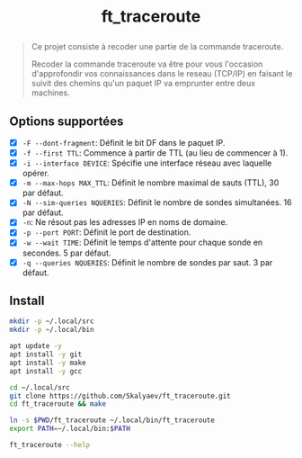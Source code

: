 # <p align="center">ft_traceroute</p>

> Ce projet consiste à recoder une partie de la commande traceroute.
>
> Recoder la commande traceroute va être pour vous l'occasion d'approfondir vos connaissances dans le reseau (TCP/IP)
> en faisant le suivit des chemins qu'un paquet IP va emprunter entre deux machines.

## Options supportées

- [x] `-F --dont-fragment`: Définit le bit DF dans le paquet IP.
- [x] `-f --first TTL`: Commence à partir de TTL (au lieu de commencer à 1).
- [x] `-i --interface DEVICE`: Spécifie une interface réseau avec laquelle opérer.
- [x] `-m --max-hops MAX_TTL`: Définit le nombre maximal de sauts (TTL), 30 par défaut.
- [x] `-N --sim-queries NQUERIES`: Définit le nombre de sondes simultanées. 16 par défaut.
- [x] `-n`: Ne résout pas les adresses IP en noms de domaine.
- [x] `-p --port PORT`: Définit le port de destination.
- [x] `-w --wait TIME`: Définit le temps d'attente pour chaque sonde en secondes. 5 par défaut.
- [x] `-q --queries NQUERIES`: Définit le nombre de sondes par saut. 3 par défaut.

## Install

```bash
mkdir -p ~/.local/src
mkdir -p ~/.local/bin

apt update -y
apt install -y git
apt install -y make
apt install -y gcc
```

```bash
cd ~/.local/src
git clone https://github.com/Skalyaev/ft_traceroute.git
cd ft_traceroute && make

ln -s $PWD/ft_traceroute ~/.local/bin/ft_traceroute
export PATH=~/.local/bin:$PATH

ft_traceroute --help
```
